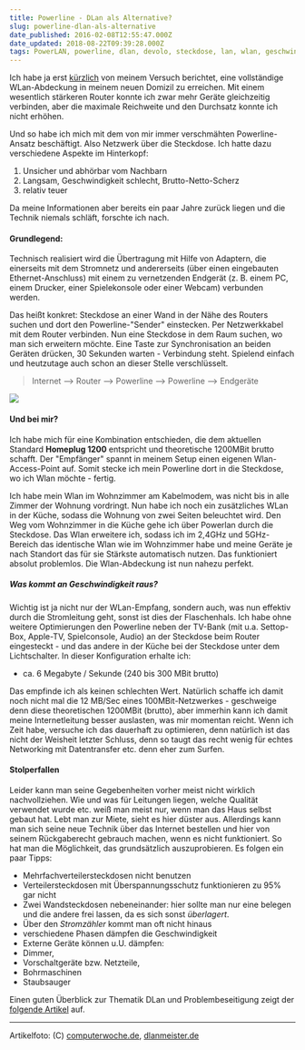 ```yaml
---
title: Powerline - DLan als Alternative?
slug: powerline-dlan-als-alternative
date_published: 2016-02-08T12:55:47.000Z
date_updated: 2018-08-22T09:39:28.000Z
tags: PowerLAN, powerline, dlan, devolo, steckdose, lan, wlan, geschwindigkeit, anleitung, how to, erfahrungsbericht, tipps, homeplug, aneitung, howto
---
```


Ich habe ja erst [kürzlich](__GHOST_URL__/netgear-nighthawk-x6-r8000/) von meinem Versuch berichtet, eine vollständige WLan-Abdeckung in meinem neuen Domizil zu erreichen. Mit einem wesentlich stärkeren Router konnte ich zwar mehr Geräte gleichzeitig verbinden, aber die maximale Reichweite und den Durchsatz konnte ich nicht erhöhen. 

Und so habe ich mich mit dem von mir immer verschmähten Powerline-Ansatz beschäftigt. Also Netzwerk über die Steckdose. Ich hatte dazu verschiedene Aspekte im Hinterkopf:

1. Unsicher und abhörbar vom Nachbarn
2. Langsam, Geschwindigkeit schlecht, Brutto-Netto-Scherz
3. relativ teuer

Da meine Informationen aber bereits ein paar Jahre zurück liegen und die Technik niemals schläft, forschte ich nach.

#### Grundlegend:

Technisch realisiert wird die Übertragung mit Hilfe von Adaptern, die einerseits mit dem Stromnetz und andererseits (über einen eingebauten Ethernet-Anschluss) mit einem zu vernetzenden Endgerät (z. B. einem PC, einem Drucker, einer Spielekonsole oder einer Webcam) verbunden werden.

Das heißt konkret: Steckdose an einer Wand in der Nähe des Routers suchen und dort den Powerline-"Sender" einstecken. Per Netzwerkkabel mit dem Router verbinden. Nun eine Steckdose in dem Raum suchen, wo man sich erweitern möchte. Eine Taste zur Synchronisation an beiden Geräten drücken, 30 Sekunden warten - Verbindung steht. Spielend einfach und heutzutage auch schon an dieser Stelle verschlüsselt.

> Internet --> Router --> Powerline --> Powerline --> Endgeräte

![](__GHOST_URL__/content/images/2016/02/powerline-1.jpg)

#### Und bei mir?

Ich habe mich für eine Kombination entschieden, die dem aktuellen Standard **Homeplug 1200** entspricht und theoretische 1200MBit brutto schafft. Der "Empfänger" spannt in meinem Setup einen eigenen Wlan-Access-Point auf. Somit stecke ich mein Powerline dort in die Steckdose, wo ich Wlan möchte - fertig.

Ich habe mein Wlan im Wohnzimmer am Kabelmodem, was nicht bis in alle Zimmer der Wohnung vordringt. Nun habe ich noch ein zusätzliches WLan in der Küche, sodass die Wohnung von zwei Seiten beleuchtet wird. Den Weg vom Wohnzimmer in die Küche gehe ich über Powerlan durch die Steckdose. Das Wlan erweitere ich, sodass ich im 2,4GHz und 5GHz-Bereich das identische Wlan wie im Wohnzimmer habe und meine Geräte je nach Standort das für sie Stärkste automatisch nutzen. Das funktioniert absolut problemlos. Die Wlan-Abdeckung ist nun nahezu perfekt.

##### Was kommt an Geschwindigkeit raus?

Wichtig ist ja nicht nur der WLan-Empfang, sondern auch, was nun effektiv durch die Stromleitung geht, sonst ist dies der Flaschenhals. Ich habe ohne weitere Optimierungen den Powerline neben der TV-Bank (mit u.a. Settop-Box, Apple-TV, Spielconsole, Audio) an der Steckdose beim Router eingesteckt - und das andere in der Küche bei der Steckdose unter dem Lichtschalter. In dieser Konfiguration erhalte ich:

- ca. 6 Megabyte / Sekunde (240 bis 300 MBit brutto)

Das empfinde ich als keinen schlechten Wert. Natürlich schaffe ich damit noch nicht mal die 12 MB/Sec eines 100MBit-Netzwerkes - geschweige denn diese theoretischen 1200MBit (brutto), aber immerhin kann ich damit meine Internetleitung besser auslasten, was mir momentan reicht. Wenn ich Zeit habe, versuche ich das dauerhaft zu optimieren, denn natürlich ist das nicht der Weisheit letzter Schluss, denn so taugt das recht wenig für echtes Networking mit Datentransfer etc. denn eher zum Surfen.

#### Stolperfallen

Leider kann man seine Gegebenheiten vorher meist nicht wirklich nachvollziehen. Wie und was für Leitungen liegen, welche Qualität verwendet wurde etc. weiß man meist nur, wenn man das Haus selbst gebaut hat. Lebt man zur Miete, sieht es hier düster aus. Allerdings kann man sich seine neue Technik über das Internet bestellen und hier von seinem Rückgaberecht gebrauch machen, wenn es nicht funktioniert. So hat man die Möglichkeit, das grundsätzlich auszuprobieren. Es folgen ein paar Tipps:

- Mehrfachverteilersteckdosen nicht benutzen
- Verteilersteckdosen mit Überspannungsschutz funktionieren zu 95% gar nicht
- Zwei Wandsteckdosen nebeneinander: hier sollte man nur eine belegen und die andere frei lassen, da es sich sonst *überlagert*.
- Über den *Stromzähler* kommt man oft nicht hinaus
- verschiedene Phasen dämpfen die Geschwindigkeit
- Externe Geräte können u.U. dämpfen:
- Dimmer,
- Vorschaltgeräte bzw. Netzteile,
- Bohrmaschinen
- Staubsauger

Einen guten Überblick zur Thematik DLan und Problembeseitigung zeigt der [folgende Artikel](http://dreibeinblog.de/devolo-dlan-tipps-und-tricks/) auf.

---

Artikelfoto: (C) [computerwoche.de](http://images.computerwoche.de/images/computerwoche/bdb/2598668/522x294.jpg), [dlanmeister.de](http://dlanmeister.de/wp-content/uploads/2015/09/devolo-dlan-powerline-500-av-wireless-starter-kit-review-zur-einfachen-heimvernetzung-nat-games-review-03.jpg)
